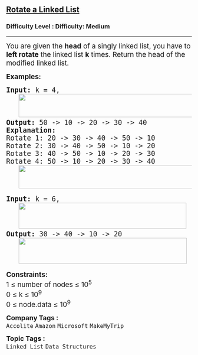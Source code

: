 <h2><a href="https://www.geeksforgeeks.org/problems/rotate-a-linked-list/1?page=4&company=Microsoft&sortBy=submissions">Rotate a Linked List</a></h2><h3>Difficulty Level : Difficulty: Medium</h3><hr><div class="problems_problem_content__Xm_eO"><p><span style="font-size: 14pt;">You are given the <strong>head</strong> of a singly linked list, you have to <strong>left rotate</strong> the linked list&nbsp;<strong>k</strong> times. Return the head of the modified linked list.</span></p>
<p><span style="font-size: 14pt;"><strong>Examples:</strong></span></p>
<pre><span style="font-size: 14pt;"><strong>Input: </strong>k = 4,<br>   <img src="https://media.geeksforgeeks.org/img-practice/prod/addEditProblem/908077/Web/Other/blobid0_1756298605.webp" width="480" height="63"><br><strong>Output: </strong>50 -&gt; 10 -&gt; 20 -&gt; 30 -&gt; 40<strong>
Explanation:<br></strong>Rotate 1:<strong> </strong>20 -&gt; 30 -&gt; 40 -&gt; 50 -&gt; 10</span><br><span style="font-size: 14pt;">Rotate 2:<strong> </strong>30 -&gt; 40 -&gt; 50 -&gt; 10 -&gt; 20</span><br><span style="font-size: 14pt;">Rotate 3:<strong> </strong>40 -&gt; 50 -&gt; 10 -&gt; 20 -&gt; 30</span><br><span style="font-size: 14pt;">Rotate 4:<strong> </strong>50 -&gt; 10 -&gt; 20 -&gt; 30 -&gt; 40</span><br><span style="font-size: 14pt;">   <img src="https://media.geeksforgeeks.org/img-practice/prod/addEditProblem/908077/Web/Other/blobid1_1756298735.webp" width="480" height="63"></span></pre>
<pre><span style="font-size: 14pt;"><strong>Input: </strong>k = 6,<br>   <img src="https://media.geeksforgeeks.org/img-practice/prod/addEditProblem/908077/Web/Other/blobid2_1756298816.webp" width="455" height="70"><br><strong>Output: </strong>30 -&gt; 40 -&gt; 10 -&gt; 20 <br>   <img src="https://media.geeksforgeeks.org/img-practice/prod/addEditProblem/908077/Web/Other/blobid3_1756298833.webp" width="456" height="70"><br></span></pre>
<p><span style="font-size: 14pt;"><strong>Constraints:<br></strong></span><span style="font-size: 14pt;">1 ≤ number of nodes ≤ 10<sup>5<br></sup></span><span style="font-size: 14pt;">0 ≤ k ≤ 10<sup>9<br></sup></span><span style="font-size: 14pt;">0 ≤ node.data ≤ 10<sup>9</sup></span></p></div><p><span style=font-size:18px><strong>Company Tags : </strong><br><code>Accolite</code>&nbsp;<code>Amazon</code>&nbsp;<code>Microsoft</code>&nbsp;<code>MakeMyTrip</code>&nbsp;<br><p><span style=font-size:18px><strong>Topic Tags : </strong><br><code>Linked List</code>&nbsp;<code>Data Structures</code>&nbsp;